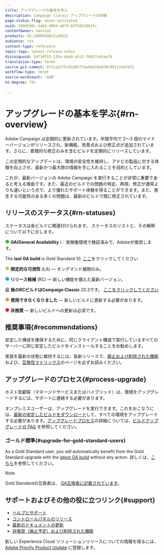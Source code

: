 ```yaml
---
title: アップグレードの基本を学ぶ
description: Campaign Classic アップグレードの詳細
page-status-flag: never-activated
uuid: 269d590c-5a6d-40b9-a879-02f5033863fc
contentOwner: sauviat
products: SG_CAMPAIGN/CLASSIC
audience: rns
content-type: reference
topic-tags: latest-release-notes
discoiquuid: 5df34f55-135a-4ea8-afc2-f9427ce5ae7b
translation-type: tm+mt
source-git-commit: 877ca2275c9338377da9e435e070c9911314fe51
workflow-type: tm+mt
source-wordcount: '428'
ht-degree: 75%

---
```



# アップグレードの基本を学ぶ{#rn-overview}

Adobe Campaign は定期的に更新されています。年間平均で 2～3 個のマイナーバージョンがリリースされ、新機能、改善点および修正点が追加されています。さらに、累積的な修正のみを含むビルドを定期的にリリースしています。

この定期的なアップデートは、環境の安全性を維持し、アドビの製品に対する体験を向上させ、最新かつ最大限の情報を手に入れることを目的としています。

これが、最新バージョンの Adobe Campaign を実行することが非常に重要であると考える理由です。また、最近のビルドでの問題の特定、再現、修正が通常よりも速いという点で、より優れたサポート体験を得ることができます。また、発生する可能性のある多くの問題は、最新のビルドで既に修正されています。

## リリースのステータス{#rn-statuses}

ステータスは各ビルドに関連付けられます。 ステータスのリストと、その解釈について以下に示します。

![](assets/do-not-localize/green3.png) **GA(General Availability** )：実稼働環境で検証済みで、Adobeが推奨します。

The **last GA build** is Gold Standard 10. [ここ](../../rn/using/gold-standard.md#gs-10)をクリックしてください

![](assets/do-not-localize/limited3.png) **限定的な可用性** (LA) — オンデマンド展開のみ。

![](assets/do-not-localize/blue3.png) **リリース候補** (RC) — 新しい機能を備えた最新バージョン。

最 **後のRCビルドはCampaign Classic** 20.3です。 [ここをクリックしてください](../../rn/using/latest-release.md)

![](assets/do-not-localize/orange3.png) **使用できなくなりました** — 新しいビルドに更新する必要があります。

![](assets/do-not-localize/red3.png) **非推奨** — 新しいビルドへの更新は必須です。

## 推奨事項{#recommendations}

安定した構成を確保するために、同じクライアント構成で実行しているすべてのサーバーに同じ安定したビルドをインストールすることをお勧めします。

実装を最新の状態に維持するには、各新リリースで、[廃止および削除された機能](../../rn/using/deprecated-features.md)および、[互換性マトリックス](../../rn/using/compatibility-matrix.md)のページを必ずお読みください。

## アップグレードのプロセス{#process-upgrade}

ホスト型顧客（マネージドサービスまたはハイブリッド）は、環境をアップグレードするには、サポートに連絡する必要があります。

オンプレミスユーザーは、アップグレードを実行できます。これをおこなうには、[最新の安定したビルドをダウンロード](https://experience.adobe.com/#/downloads/content/software-distribution/jp/campaign.html)して、すべての環境をアップグレードする必要があります。[アップグレードプロセス](../../production/using/build-upgrade.md)の詳細については、[ビルドアップグレードの FAQ](../../platform/using/faq-build-upgrade.md) を参照してください。

### ゴールド標準{#upgrade-for-gold-standard-users}

As a Gold Standard user, you will automatically benefit from the Gold Standard upgrade with the [latest GA build](../../rn/using/gold-standard.md#gs-10) without any action. 詳しくは、[こちら](https://helpx.adobe.com/jp/campaign/kb/gold-standard.html)を参照してください。

>[!NOTE]
>Gold Standardの互換表は、 [GA互換表に記載されています](../../rn/using/compatibility-matrix-gs.md)。

## サポートおよびその他の役に立つリンク{#support}

* [ヘルプとサポート](https://helpx.adobe.com/jp/campaign/kb/ac-support.html#acc-support)
* [コントロールパネルのリリース](https://docs.adobe.com/content/help/ja-JP/control-panel/using/release-notes.html)
* [最新のドキュメントの更新](../../rn/using/documentation-updates.md)
* [非推奨（廃止予定）および削除された機能](../../rn/using/deprecated-features.md)

新しい Experience Cloud ソリューションリリースについての情報を得るには、[Adobe Priority Product Update](https://www.adobe.com/jp/subscription/priority-product-update.html) に登録します。
